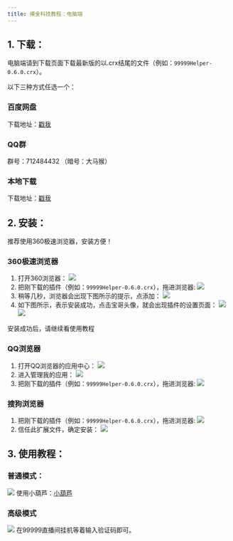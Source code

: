 ```yaml
---
title: 摸金科技教程：电脑端
---
```


## 1. 下载：
电脑端请到下载页面下载最新版的以.crx结尾的文件（例如：`99999Helper-0.6.0.crx`）。

以下三种方式任选一个：
### 百度网盘
下载地址：[戳我](https://pan.baidu.com/s/1QYLFO8HglBuqnAN82MNajA)
### QQ群
群号：712484432 （暗号：大马猴）
### 本地下载
下载地址：[戳我](/2018/12/24/publish-page/)

## 2. 安装：
推荐使用360极速浏览器，安装方便！
### 360极速浏览器
1. 打开360浏览器：
![](/assets/img/min/1.png)
2. 把刚下载的插件（例如：`99999Helper-0.6.0.crx`），拖进浏览器:
![](/assets/img/min/2.png)
3. 稍等几秒，浏览器会出现下图所示的提示，点添加：
![](/assets/img/min/3.png)
4. 如下图所示，表示安装成功，点击宝哥头像，就会出现插件的设置页面：
![](/assets/img/min/4.png)
![](/assets/img/min/5.png)

安装成功后，请继续看使用教程

### QQ浏览器
1. 打开QQ浏览器的应用中心：
![](/assets/img/min/6.png)
2. 进入管理我的应用：
![](/assets/img/min/7.png)
3. 把刚下载的插件（例如：`99999Helper-0.6.0.crx`），拖进浏览器:
![](/assets/img/min/8.png)

### 搜狗浏览器
1. 把刚下载的插件（例如：`99999Helper-0.6.0.crx`），拖进浏览器:
![](/assets/img/min/9.png)
2. 信任此扩展文件，确定安装：
![](/assets/img/min/10.png)

## 3. 使用教程：
### 普通模式：
![](/assets/img/min/11.png)
使用小葫芦：[小葫芦](https://xian.xiaohulu.com/Box/index.html?plat=2)
### 高级模式
![](/assets/img/min/12.png)
在99999直播间挂机等着输入验证码即可。